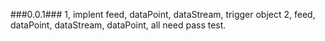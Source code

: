 ###0.0.1###
1, implent feed, dataPoint, dataStream, trigger object
2, feed, dataPoint, dataStream, dataPoint, all need pass test.

